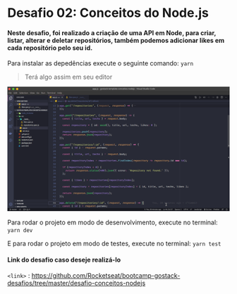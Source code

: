  # Desafio 02: Conceitos do Node.js 

#### Neste desafio, foi realizado a criação de uma API em Node, para criar, listar, alterar e deletar repositórios, também podemos adicionar likes em cada repositório pelo seu id.

Para instalar as depedências execute o seguinte comando:
`yarn`

>Terá algo assim em seu editor

![](https://github.com/gabriel2302/desafio02-NodeJS/blob/master/assets/Screenshot_20200530_072835.png)

Para rodar o projeto em modo de desenvolvimento, execute no terminal:
`yarn dev`

E para rodar o projeto em modo de testes, execute no terminal:
`yarn test`

#### Link do desafio caso deseje realizá-lo
`<link>` : https://github.com/Rocketseat/bootcamp-gostack-desafios/tree/master/desafio-conceitos-nodejs

